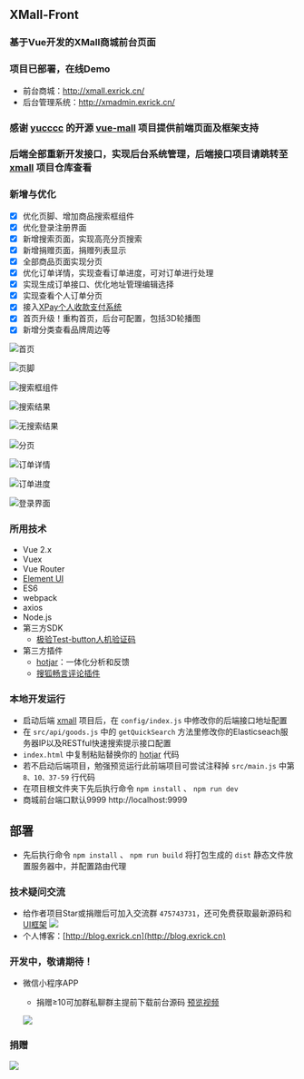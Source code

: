 ## XMall-Front
### 基于Vue开发的XMall商城前台页面
### 项目已部署，在线Demo
- 前台商城：http://xmall.exrick.cn/
- 后台管理系统：http://xmadmin.exrick.cn/
### 感谢 [yucccc](https://github.com/yucccc) 的开源 [vue-mall](https://github.com/yucccc/vue-mall) 项目提供前端页面及框架支持
### 后端全部重新开发接口，实现后台系统管理，后端接口项目请跳转至 [xmall](https://github.com/Exrick/xmall) 项目仓库查看
### 新增与优化
- [x] 优化页脚、增加商品搜索框组件
- [x] 优化登录注册界面
- [x] 新增搜索页面，实现高亮分页搜索
- [x] 新增捐赠页面，捐赠列表显示
- [x] 全部商品页面实现分页
- [x] 优化订单详情，实现查看订单进度，可对订单进行处理
- [x] 实现生成订单接口、优化地址管理编辑选择
- [x] 实现查看个人订单分页
- [x] 接入[XPay个人收款支付系统](https://github.com/Exrick/xpay)
- [x] 首页升级！重构首页，后台可配置，包括3D轮播图
- [x] 新增分类查看品牌周边等
    
![](http://oweupqzdv.bkt.clouddn.com/QQ%E6%88%AA%E5%9B%BE20171022183906.jpg "首页")

![](http://oweupqzdv.bkt.clouddn.com/QQ%E6%88%AA%E5%9B%BE20171022222841.jpg "页脚")

![](http://oweupqzdv.bkt.clouddn.com/QQ%E6%88%AA%E5%9B%BE20171022223650.jpg "搜索框组件")

![](http://oweupqzdv.bkt.clouddn.com/QQ%E6%88%AA%E5%9B%BE20171109215656.jpg "搜索结果")

![](http://oweupqzdv.bkt.clouddn.com/QQ%E6%88%AA%E5%9B%BE20171022202842.jpg "无搜索结果")

![](http://oweupqzdv.bkt.clouddn.com/QQ%E6%88%AA%E5%9B%BE20171022223142.jpg "分页")

![](http://oweupqzdv.bkt.clouddn.com/QQ%E6%88%AA%E5%9B%BE20171022190036.jpg "订单详情")

![](http://oweupqzdv.bkt.clouddn.com/QQ%E6%88%AA%E5%9B%BE20171022190107.jpg "订单进度")

![](http://oweupqzdv.bkt.clouddn.com/QQ%E6%88%AA%E5%9B%BE20171114233321.jpg "登录界面")
    
### 所用技术

- Vue 2.x
- Vuex
- Vue Router
- [Element UI](http://element.eleme.io/#/zh-CN)
- ES6
- webpack
- axios
- Node.js
- 第三方SDK
    - [极验Test-button人机验证码](http://www.geetest.com/Test-button.html)
- 第三方插件
    - [hotjar](https://github.com/Exrick/xmall/blob/master/study/hotjar.md)：一体化分析和反馈
    - [搜狐畅言评论插件](http://changyan.kuaizhan.com/)

### 本地开发运行
- 启动后端 [xmall](https://github.com/Exrick/xmall) 项目后，在 `config/index.js` 中修改你的后端接口地址配置
- 在 `src/api/goods.js` 中的 `getQuickSearch` 方法里修改你的Elasticseach服务器IP以及RESTful快速搜索提示接口配置
- `index.html` 中复制粘贴替换你的 [hotjar](https://github.com/Exrick/xmall/blob/master/study/hotjar.md) 代码
- 若不启动后端项目，勉强预览运行此前端项目可尝试注释掉 `src/main.js` 中第 `8、10、37-59` 行代码
- 在项目根文件夹下先后执行命令 `npm install` 、 `npm run dev`
- 商城前台端口默认9999 http://localhost:9999
## 部署
- 先后执行命令 `npm install` 、 `npm run build` 将打包生成的 `dist` 静态文件放置服务器中，并配置路由代理
### 技术疑问交流
- 给作者项目Star或捐赠后可加入交流群 `475743731`，还可免费获取最新源码和 [UI框架](https://github.com/Exrick/xmall/blob/master/study/FlatLab.md) [![](http://pub.idqqimg.com/wpa/images/group.png)](http://shang.qq.com/wpa/qunwpa?idkey=7b60cec12ba93ebed7568b0a63f22e6e034c0d1df33125ac43ed753342ec6ce7)
- 个人博客：[http://blog.exrick.cn](http://blog.exrick.cn)
### 开发中，敬请期待！
- 微信小程序APP 
    - 捐赠≥10可加群私聊群主提前下载前台源码 [预览视频](https://v.qq.com/x/page/f0627kf4x1e.html)

    ![](http://oweupqzdv.bkt.clouddn.com/%E5%B0%8F%E7%A8%8B%E5%BA%8F%E9%A2%84%E8%A7%881.png)
### 捐赠
![](http://oweupqzdv.bkt.clouddn.com/FgwHSk1Rnd-8FKqNJhFSSdcq2QVB.png)